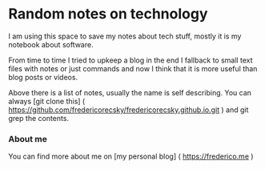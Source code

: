 # Random notes on technology

I am using this space to save my notes about tech stuff, mostly it is my notebook about software. 

From time to time I tried to upkeep a blog in the end I fallback to small text files with notes or just commands and now I think that it is more useful than blog posts or videos. 

Above there is a list of notes, usually the name is self describing. You can always [git clone this] ( https://github.com/fredericorecsky/fredericorecsky.github.io.git ) and git grep the contents.

### About me

You can find more about me on [my personal blog] ( https://frederico.me )


